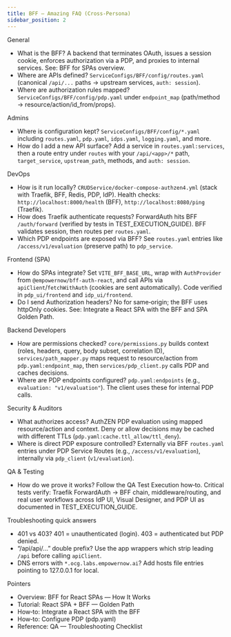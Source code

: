 ```yaml
---
title: BFF – Amazing FAQ (Cross‑Persona)
sidebar_position: 2
---
```


General

- What is the BFF? A backend that terminates OAuth, issues a session cookie, enforces authorization via a PDP, and proxies to internal services. See: BFF for SPAs overview.
- Where are APIs defined? `ServiceConfigs/BFF/config/routes.yaml` (canonical `/api/...` paths → upstream services, `auth: session`).
- Where are authorization rules mapped? `ServiceConfigs/BFF/config/pdp.yaml` under `endpoint_map` (path/method → resource/action/id_from/props).

Admins

- Where is configuration kept? `ServiceConfigs/BFF/config/*.yaml` including `routes.yaml`, `pdp.yaml`, `idps.yaml`, `logging.yaml`, and more.
- How do I add a new API surface? Add a service in `routes.yaml:services`, then a route entry under `routes` with your `/api/<app>/*` path, `target_service`, `upstream_path`, methods, and `auth: session`.

DevOps

- How is it run locally? `CRUDService/docker-compose-authzen4.yml` (stack with Traefik, BFF, Redis, PDP, IdP). Health checks: `http://localhost:8000/health` (BFF), `http://localhost:8080/ping` (Traefik).
- How does Traefik authenticate requests? ForwardAuth hits BFF `/auth/forward` (verified by tests in TEST_EXECUTION_GUIDE). BFF validates session, then routes per `routes.yaml`.
- Which PDP endpoints are exposed via BFF? See `routes.yaml` entries like `/access/v1/evaluation` (preserve path) to `pdp_service`.

Frontend (SPA)

- How do SPAs integrate? Set `VITE_BFF_BASE_URL`, wrap with `AuthProvider` from `@empowernow/bff-auth-react`, and call APIs via `apiClient`/`fetchWithAuth` (cookies are sent automatically). Code verified in `pdp_ui/frontend` and `idp_ui/frontend`.
- Do I send Authorization headers? No for same‑origin; the BFF uses httpOnly cookies. See: Integrate a React SPA with the BFF and SPA Golden Path.

Backend Developers

- How are permissions checked? `core/permissions.py` builds context (roles, headers, query, body subset, correlation ID), `services/path_mapper.py` maps request to resource/action from `pdp.yaml:endpoint_map`, then `services/pdp_client.py` calls PDP and caches decisions.
- Where are PDP endpoints configured? `pdp.yaml:endpoints` (e.g., `evaluation: "v1/evaluation"`). The client uses these for internal PDP calls.

Security & Auditors

- What authorizes access? AuthZEN PDP evaluation using mapped resource/action and context. Deny or allow decisions may be cached with different TTLs (`pdp.yaml:cache.ttl_allow/ttl_deny`).
- Where is direct PDP exposure controlled? Externally via BFF `routes.yaml` entries under PDP Service Routes (e.g., `/access/v1/evaluation`), internally via `pdp_client` (`v1/evaluation`).

QA & Testing

- How do we prove it works? Follow the QA Test Execution how‑to. Critical tests verify: Traefik ForwardAuth → BFF chain, middleware/routing, and real user workflows across IdP UI, Visual Designer, and PDP UI as documented in TEST_EXECUTION_GUIDE.

Troubleshooting quick answers

- 401 vs 403? 401 = unauthenticated (login). 403 = authenticated but PDP denied.
- “/api/api/...” double prefix? Use the app wrappers which strip leading `/api` before calling `apiClient`.
- DNS errors with `*.ocg.labs.empowernow.ai`? Add hosts file entries pointing to 127.0.0.1 for local.

Pointers

- Overview: BFF for React SPAs — How It Works
- Tutorial: React SPA + BFF — Golden Path
- How‑to: Integrate a React SPA with the BFF
- How‑to: Configure PDP (pdp.yaml)
- Reference: QA — Troubleshooting Checklist


